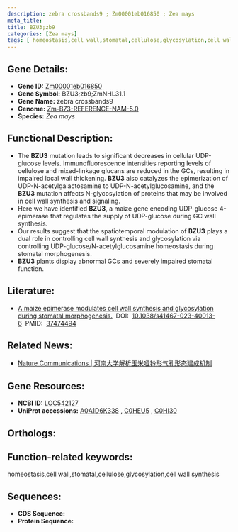 ```yaml
---
description: zebra crossbands9 ; Zm00001eb016850 ; Zea mays
meta_title:
title: BZU3;zb9
categories: [Zea mays]
tags: [ homeostasis,cell wall,stomatal,cellulose,glycosylation,cell wall synthesis ]
---
```


## Gene Details:
- **Gene ID:**	[Zm00001eb016850]()
- **Gene Symbol:** BZU3;zb9;ZmNHL31.1
- **Gene Name:** zebra crossbands9
- **Genome:** [Zm-B73-REFERENCE-NAM-5.0]()
- **Species:** *Zea mays*

## Functional Description:
   - The **BZU3** mutation leads to significant decreases in cellular UDP-glucose levels. Immunofluorescence intensities reporting levels of cellulose and mixed-linkage glucans are reduced in the GCs, resulting in impaired local wall thickening. **BZU3** also catalyzes the epimerization of UDP-N-acetylgalactosamine to UDP-N-acetylglucosamine, and the **BZU3** mutation affects N-glycosylation of proteins that may be involved in cell wall synthesis and signaling.
   - Here we have identified **BZU3**, a maize gene encoding UDP-glucose 4-epimerase that regulates the supply of UDP-glucose during GC wall synthesis.
   - Our results suggest that the spatiotemporal modulation of **BZU3** plays a dual role in controlling cell wall synthesis and glycosylation via controlling UDP-glucose/N-acetylglucosamine homeostasis during stomatal morphogenesis.
   - **BZU3** plants display abnormal GCs and severely impaired stomatal function.

## Literature:
   - [A maize epimerase modulates cell wall synthesis and glycosylation during stomatal morphogenesis.]( https://www.nature.com/articles/s41467-023-40013-6)&nbsp;&nbsp;DOI:&nbsp;&nbsp;[10.1038/s41467-023-40013-6](https://www.nature.com/articles/s41467-023-40013-6)&nbsp;&nbsp;PMID:&nbsp;&nbsp;[37474494](https://pubmed.ncbi.nlm.nih.gov/37474494/)

## Related News:
   - [Nature Communications | 河南大学解析玉米哑铃形气孔形态建成机制](https://mp.weixin.qq.com/s/rDWFNDoDr9OFNGohKpfKjQ)

## Gene Resources:
- **NCBI ID:** [LOC542127](https://www.ncbi.nlm.nih.gov/gene/?term=LOC542127)
- **UniProt accessions:** [A0A1D6K338](https://www.uniprot.org/uniprotkb/A0A1D6K338/entry)&nbsp;,&nbsp;[C0HEU5](https://www.uniprot.org/uniprotkb/C0HEU5/entry)&nbsp;,&nbsp;[C0HI30](https://www.uniprot.org/uniprotkb/C0HI30/entry)

## Orthologs:

## Function-related keywords:
homeostasis,cell wall,stomatal,cellulose,glycosylation,cell wall synthesis

## Sequences:
- **CDS Sequence:**
- **Protein Sequence:**
